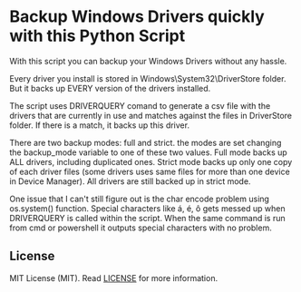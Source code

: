 # Backup Windows Drivers quickly with this Python Script

With this script you can backup your Windows Drivers without any hassle.

Every driver you install is stored in Windows\System32\DriverStore folder. But it backs up EVERY version of the drivers installed.

The script uses DRIVERQUERY comand to generate a csv file with the drivers that are currently in use and matches against the files in DriverStore folder. If there is a match, it backs up this driver.

There are two backup modes: full and strict.
the modes are set changing the backup_mode variable to one of these two values.
Full mode backs up ALL drivers, including duplicated ones. Strict mode backs up only one copy of each driver files (some drivers uses same files for more than one device in Device Manager). All drivers are still backed up in strict mode.

One issue that I can't still figure out is the char encode problem using os.system() function. Special characters like á, é, ô gets messed up when DRIVERQUERY is called within the script. When the same command is run from cmd or powershell it outputs special characters with no problem.

## License

MIT License (MIT). Read [LICENSE](LICENSE) for more information.